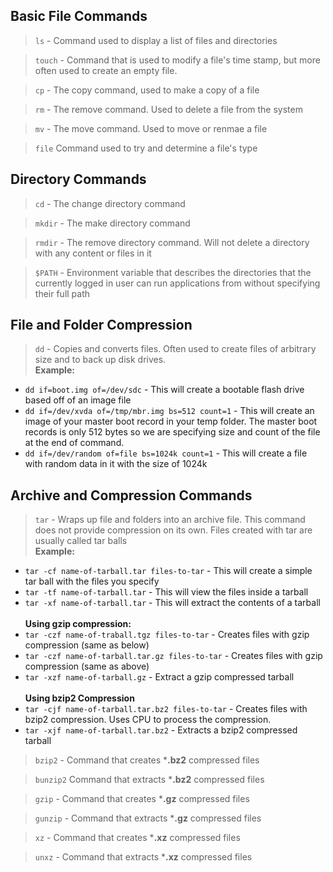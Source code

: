 ## Basic File Commands

> ``ls`` - Command used to display a list of files and directories

> ``touch`` - Command that is used to modify a file's time stamp, but more often used to create an empty file.

> ``cp`` - The copy command, used to make a copy of a file

> ``rm`` - The remove command. Used to delete a file from the system

> ``mv`` - The move command. Used to move or renmae a file

> ``file`` Command used to try and determine a file's type

## Directory Commands

> ``cd`` - The change directory command

> ``mkdir`` - The make directory command

> ``rmdir`` - The remove directory command. Will not delete a directory with any content or files in it

> ``$PATH`` - Environment variable that describes the directories that the currently logged in user can run applications from without specifying their full path

## File and Folder Compression

> ``dd`` - Copies and converts files. Often used to create files of arbitrary size and to back up disk drives. <br>
**Example:**<br>
   - ``dd if=boot.img of=/dev/sdc`` - This will create a bootable flash drive based off of an image file<br>
   - ``dd if=/dev/xvda of=/tmp/mbr.img bs=512 count=1`` - This will create an image of your master boot record in your temp folder. The master boot records is only 512 bytes so we are specifying size and count of the file at the end of command.<br>
   - ``dd if=/dev/random of=file bs=1024k count=1`` - This will create a file with random data in it with the size of 1024k

## Archive and Compression Commands

> ``tar`` - Wraps up file and folders into an archive file. This command does not provide compression on its own. Files created with tar are usually called tar balls<br>
**Example:**<br>
   - ``tar -cf name-of-tarball.tar files-to-tar`` - This will create a simple tar ball with the files you specify <br>
   - ``tar -tf name-of-tarball.tar`` - This will view the files inside a tarball <br>
   - ``tar -xf name-of-tarball.tar`` - This will extract the contents of a tarball <br>
<br>**Using gzip compression:**
   - ``tar -czf name-of-traball.tgz files-to-tar`` - Creates files with gzip compression (same as below)<br>
   - ``tar -czf name-of-tarball.tar.gz files-to-tar`` - Creates files with  gzip compression (same as above)<br>
   - ``tar -xzf name-of-tarball.gz`` - Extract a gzip compressed tarball<br>
<br>**Using bzip2 Compression** <br>
   - ``tar -cjf name-of-tarball.tar.bz2 files-to-tar`` - Creates files with bzip2 compression. Uses CPU to process the compression.
   - ``tar -xjf name-of-tarball.tar.bz2`` - Extracts a bzip2 compressed tarball<br>

> ``bzip2`` - Command that creates ***.bz2** compressed files

> ``bunzip2`` Command that extracts ***.bz2** compressed files

> ``gzip`` - Command that creates ***.gz** compressed files

> ``gunzip`` - Command that extracts ***.gz** compressed files 

> ``xz`` - Command that creates ***.xz** compressed files

> ``unxz`` - Command that extracts ***.xz** compressed files

